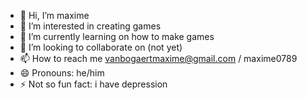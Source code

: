 - 👋 Hi, I’m maxime
- 👀 I’m interested in creating games
- 🌱 I’m currently learning on how to make games
- 💞️ I’m looking to collaborate on (not yet)
- 📫 How to reach me vanbogaertmaxime@gmail.com / maxime0789
- 😄 Pronouns: he/him
- ⚡ Not so fun fact: i have depression

<!---
maxivolvo202/maxivolvo202 is a ✨ special ✨ repository because its `README.md` (this file) appears on your GitHub profile.
You can click the Preview link to take a look at your changes.
--->
